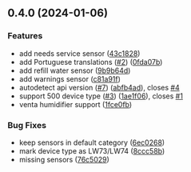 ## 0.4.0 (2024-01-06)


### Features

* add needs service sensor ([43c1828](https://github.com/Michsior14/ha-venta/commit/43c1828fa0c0be84fe601ea0e54085ba5744b1b4))
* add Portuguese translations ([#2](https://github.com/Michsior14/ha-venta/issues/2)) ([0fda07b](https://github.com/Michsior14/ha-venta/commit/0fda07bfae34c02797ce46c05cf7de61e7a087ad))
* add refill water sensor ([9b9b64d](https://github.com/Michsior14/ha-venta/commit/9b9b64d9798965b2c314ea2020fd7dd83fe112e1))
* add warnings sensor ([c81a91f](https://github.com/Michsior14/ha-venta/commit/c81a91f5db737f07c316d00e303c2ef37d163aaf))
* autodetect api version ([#7](https://github.com/Michsior14/ha-venta/issues/7)) ([abfb4ad](https://github.com/Michsior14/ha-venta/commit/abfb4ad7f0049bce9afb992e1a619946aa92e5c9)), closes [#4](https://github.com/Michsior14/ha-venta/issues/4)
* support 500 device type ([#3](https://github.com/Michsior14/ha-venta/issues/3)) ([1ae1f06](https://github.com/Michsior14/ha-venta/commit/1ae1f060a20767956531b9e794863e998dd6a2f4)), closes [#1](https://github.com/Michsior14/ha-venta/issues/1)
* venta humidifier support ([1fce0fb](https://github.com/Michsior14/ha-venta/commit/1fce0fb08effb8ce2897b7078464153412d8fe09))


### Bug Fixes

* keep sensors in default category ([6ec0268](https://github.com/Michsior14/ha-venta/commit/6ec0268240a06d8e048aa31e82d988483b90e6eb))
* mark device type as LW73/LW74 ([8ccc58b](https://github.com/Michsior14/ha-venta/commit/8ccc58b118d99020eb6f5295273653fb26808cf3))
* missing sensors ([76c5029](https://github.com/Michsior14/ha-venta/commit/76c502917af54e3663b4fe0e2e9161fa3ba8ea13))

